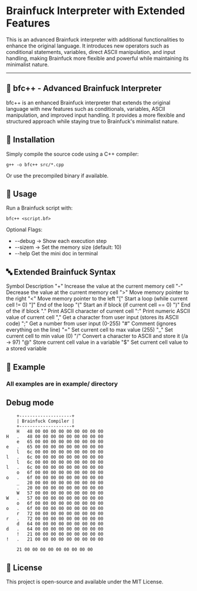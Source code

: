 # Brainfuck Interpreter with Extended Features

This is an advanced Brainfuck interpreter with additional functionalities to enhance the original language. It introduces new operators such as conditional statements, variables, direct ASCII manipulation, and input handling, making Brainfuck more flexible and powerful while maintaining its minimalist nature.

---

## 🧠 bfc++ - Advanced Brainfuck Interpreter
bfc++ is an enhanced Brainfuck interpreter that extends the original language with new features such as conditionals, variables, ASCII manipulation, and improved input handling. It provides a more flexible and structured approach while staying true to Brainfuck's minimalist nature.

## 🚀 Installation
Simply compile the source code using a C++ compiler:

```
g++ -o bfc++ src/*.cpp
```
Or use the precompiled binary if available.

## 📌 Usage
Run a Brainfuck script with:

```
bfc++ <script.bf>
```
Optional Flags:
* --debug → Show each execution step
* --sizem <size> → Set the memory size (default: 10)
* --help Get the mini doc in terminal

## 🔤 Extended Brainfuck Syntax
Symbol	Description
"+"	Increase the value at the current memory cell
"-"	Decrease the value at the current memory cell
">"	Move memory pointer to the right
"<"	Move memory pointer to the left
"["	Start a loop (while current cell != 0)
"]"	End of the loop
"("	Start an if block (if current cell == 0)
")"	End of the if block
"."	Print ASCII character of current cell
":"	Print numeric ASCII value of current cell
","	Get a character from user input (stores its ASCII code)
";"	Get a number from user input (0-255)
"#"	Comment (ignores everything on the line)
"="	Set current cell to max value (255)
"_"	Set current cell to min value (0)
"/"	Convert a character to ASCII and store it (/a → 97)
"@"	Store current cell value in a variable
"$"	Set current cell value to a stored variable

## 📝 Example
### All examples are in example/ directory

## Debug mode
```
	+--------------------+
	| Brainfuck Compiler |
	+--------------------+
	H	48 00 00 00 00 00 00 00 00 00 
H	.	48 00 00 00 00 00 00 00 00 00 
	e	65 00 00 00 00 00 00 00 00 00 
e	.	65 00 00 00 00 00 00 00 00 00 
	l	6c 00 00 00 00 00 00 00 00 00 
l	.	6c 00 00 00 00 00 00 00 00 00 
	l	6c 00 00 00 00 00 00 00 00 00 
l	.	6c 00 00 00 00 00 00 00 00 00 
	o	6f 00 00 00 00 00 00 00 00 00 
o	.	6f 00 00 00 00 00 00 00 00 00 
	_	20 00 00 00 00 00 00 00 00 00 
 	.	20 00 00 00 00 00 00 00 00 00 
	W	57 00 00 00 00 00 00 00 00 00 
W	.	57 00 00 00 00 00 00 00 00 00 
	o	6f 00 00 00 00 00 00 00 00 00 
o	.	6f 00 00 00 00 00 00 00 00 00 
	r	72 00 00 00 00 00 00 00 00 00 
r	.	72 00 00 00 00 00 00 00 00 00 
	d	64 00 00 00 00 00 00 00 00 00 
d	.	64 00 00 00 00 00 00 00 00 00 
	!	21 00 00 00 00 00 00 00 00 00 
!	.	21 00 00 00 00 00 00 00 00 00 

	21 00 00 00 00 00 00 00 00 00 
```


## 📜 License
This project is open-source and available under the MIT License.
